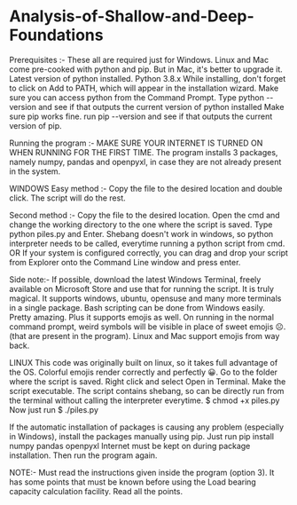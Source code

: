 # Analysis-of-Shallow-and-Deep-Foundations

Prerequisites :-
These all are required just for Windows. Linux and Mac come pre-cooked with python and pip. But in Mac, it's better to upgrade it.
Latest version of python installed. Python 3.8.x
While installing, don't forget to click on Add to PATH, which will appear in the installation wizard.
Make sure you can access python from the Command Prompt. Type python --version and see if that outputs the current version of python installed
Make sure pip works fine. run pip --version and see if that outputs the current version of pip.

Running the program :-
MAKE SURE YOUR INTERNET IS TURNED ON WHEN RUNNING FOR THE FIRST TIME.
The program installs 3 packages, namely numpy, pandas and openpyxl, in case they are not already present in the system.

WINDOWS
Easy method :-
Copy the file to the desired location and double click. The script will do the rest.

Second method :-
Copy the file to the desired location.
Open the cmd and change the working directory to the one where the script is saved.
Type python piles.py and Enter. Shebang doesn't work in windows, so python interpreter needs to be called, everytime running a python script from cmd.
OR
If your system is configured correctly, you can drag and drop your script from Explorer onto the Command Line window and press enter.

Side note:- If possible, download the latest Windows Terminal, freely available on Microsoft Store and use that for running the script. It is truly magical. It supports windows, ubuntu, opensuse and many more terminals in a single package. Bash scripting can be done from Windows easily. Pretty amazing.
Plus it supports emojis as well. On running in the normal command prompt, weird symbols will be visible in place of sweet emojis ☹️.(that are present in the program). 
Linux and Mac support emojis from way back. 

LINUX 
This code was originally built on linux, so it takes full advantage of the OS. Colorful emojis render correctly and perfectly 😀.
Go to the folder where the script is saved. Right click and select Open in Terminal.
Make the script executable. The script contains shebang, so can be directly run from the terminal without calling the interpreter everytime.
$ chmod +x piles.py
Now just run 
$ ./piles.py

If the automatic installation of packages is causing any problem (especially in Windows), install the packages manually using pip. Just run 
pip install numpy pandas openpyxl
Internet must be kept on during package installation.
Then run the program again.

NOTE:- Must read the instructions given inside the program (option 3). It has some points that must be known before using the Load bearing capacity calculation facility. Read all the points.
